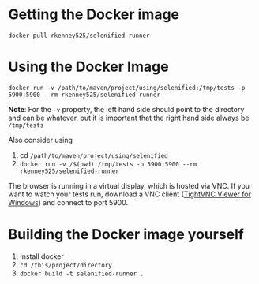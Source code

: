 # Getting the Docker image
`docker pull rkenney525/selenified-runner`

# Using the Docker Image
`docker run -v /path/to/maven/project/using/selenified:/tmp/tests -p 5900:5900 --rm rkenney525/selenified-runner`

**Note**: For the `-v` property, the left hand side should point to the directory and can be whatever, but it is important that the right hand side always be `/tmp/tests`

Also consider using
 1. cd `/path/to/maven/project/using/selenified`
 1. `docker run -v /$(pwd):/tmp/tests -p 5900:5900 --rm rkenney525/selenified-runner`

The browser is running in a virtual display, which is hosted via VNC. If you want to watch your tests run, download a VNC client ([TightVNC Viewer for Windows](http://tightvnc.com/download.html)) and connect to port 5900.

# Building the Docker image yourself
 1. Install docker
 1. `cd /this/project/directory`
 1. `docker build -t selenified-runner .`
